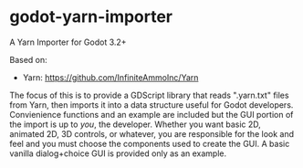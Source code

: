 # godot-yarn-importer

A Yarn Importer for Godot 3.2+

Based on:
- Yarn: https://github.com/InfiniteAmmoInc/Yarn

The focus of this is to provide a GDScript library that reads ".yarn.txt" files from Yarn, then imports it into a data structure useful for Godot developers.  Convienience functions and an example are included but the GUI portion of the import is up to *you*, the developer.  Whether you want basic 2D, animated 2D, 3D controls, or whatever, you are responsible for the look and feel and you must choose the components used to create the GUI. A basic vanilla dialog+choice GUI is provided only as an example.
